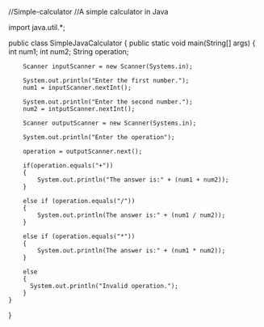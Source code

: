//Simple-calculator
//A simple calculator in Java


import java.util.*;

public class SimpleJavaCalculator
{
    public static void main(String[] args)
    {
        int num1;
        int num2;
        String operation;
        
        Scanner inputScanner = new Scanner(Systems.in);
        
        System.out.println("Enter the first number.");
        num1 = inputScanner.nextInt();
        
        System.out.println("Enter the second number.");
        num2 = intputScanner.nextInt();
        
        Scanner outputScanner = new Scanner(Systems.in);
        
        System.out.println("Enter the operation");
        
        operation = outputScanner.next();
        
        if(operation.equals("+"))
        {
            System.out.println("The answer is:" + (num1 + num2));
        }
        
        else if (operation.equals("/"))
        {
            System.out.println(The answer is:" + (num1 / num2));
        }
        
        else if (operation.equals("*"))
        {
            System.out.println(The answer is:" + (num1 * num2));
        }
        
        else 
        {
          System.out.println("Invalid operation.");
        }
    }
}
